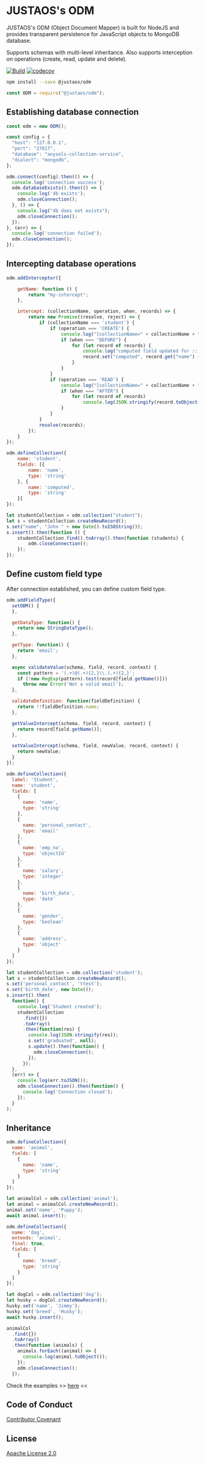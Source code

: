 # JUSTAOS's ODM
JUSTAOS's ODM (Object Document Mapper) is built for NodeJS and provides transparent persistence for JavaScript objects to MongoDB database.

Supports schemas with multi-level inheritance. Also supports interception on operations (create, read, update and delete).

[![Build](https://github.com/justaos/odm/workflows/Node%20Build%20CI/badge.svg)](https://github.com/justaos/odm/actions?workflow=Node+CI)
[![codecov](https://codecov.io/gh/justaos/odm/branch/master/graph/badge.svg?token=Asg89Tt3P1)](https://codecov.io/gh/justaos/odm)

```bash
npm install --save @justaos/odm
```

```js
const ODM = require("@justaos/odm");
```

## Establishing database connection
```js
const odm = new ODM();

const config = {
  "host": "127.0.0.1",
  "port": "27017",
  "database": "anysols-collection-service",
  "dialect": "mongodb",
};

odm.connect(config).then(() => {
  console.log('connection success');
  odm.databaseExists().then(() => {
    console.log('db exists');
    odm.closeConnection();
  }, () => {
    console.log("db does not exists");
    odm.closeConnection();
  });
}, (err) => {
  console.log('connection failed');
  odm.closeConnection();
});


```

## Intercepting database operations
```js
odm.addInterceptor({

    getName: function () {
        return "my-intercept";
    },

    intercept: (collectionName, operation, when, records) => {
        return new Promise((resolve, reject) => {
            if (collectionName === 'student') {
                if (operation === 'CREATE') {
                    console.log("[collectionName=" + collectionName + ", operation=" + operation + ", when=" + when + "]");
                    if (when === "BEFORE") {
                        for (let record of records) {
                            console.log("computed field updated for :: " + record.get('name'));
                            record.set("computed", record.get("name") + " +++ computed");
                        }
                    }
                }
                if (operation === 'READ') {
                    console.log("[collectionName=" + collectionName + ", operation=" + operation + ", when=" + when + "]");
                    if (when === "AFTER") {
                        for (let record of records)
                            console.log(JSON.stringify(record.toObject(), null, 4));
                    }
                }
            }
            resolve(records);
        });
    }
});

odm.defineCollection({
    name: 'student',
    fields: [{
        name: 'name',
        type: 'string'
    }, {
        name: 'computed',
        type: 'string'
    }]
});

let studentCollection = odm.collection("student");
let s = studentCollection.createNewRecord();
s.set("name", "John " + new Date().toISOString());
s.insert().then(function () {
    studentCollection.find().toArray().then(function (students) {
        odm.closeConnection();
    });
});

```

## Define custom field type
After connection established, you can define custom field type.
```js
odm.addFieldType({
  setODM() {
  },

  getDataType: function() {
    return new StringDataType();
  },

  getType: function() {
    return 'email';
  },

  async validateValue(schema, field, record, context) {
    const pattern = '(.+)@(.+){2,}\\.(.+){2,}';
    if (!new RegExp(pattern).test(record[field.getName()]))
      throw new Error('Not a valid email');
  },

  validateDefinition: function(fieldDefinition) {
    return !!fieldDefinition.name;
  },

  getValueIntercept(schema, field, record, context) {
    return record[field.getName()];
  },

  setValueIntercept(schema, field, newValue, record, context) {
    return newValue;
  }
});

odm.defineCollection({
  label: 'Student',
  name: 'student',
  fields: [
    {
      name: 'name',
      type: 'string'
    },
    {
      name: 'personal_contact',
      type: 'email'
    },
    {
      name: 'emp_no',
      type: 'objectId'
    },
    {
      name: 'salary',
      type: 'integer'
    },
    {
      name: 'birth_date',
      type: 'date'
    },
    {
      name: 'gender',
      type: 'boolean'
    },
    {
      name: 'address',
      type: 'object'
    }
  ]
});

let studentCollection = odm.collection('student');
let s = studentCollection.createNewRecord();
s.set('personal_contact', 'ttest');
s.set('birth_date', new Date());
s.insert().then(
  function() {
    console.log('Student created');
    studentCollection
      .find({})
      .toArray()
      .then(function(res) {
        console.log(JSON.stringify(res));
        s.set('graduated', null);
        s.update().then(function() {
          odm.closeConnection();
        });
      });
  },
  (err) => {
    console.log(err.toJSON());
    odm.closeConnection().then(function() {
      console.log('Connection closed');
    });
  }
);
```

## Inheritance
```js
odm.defineCollection({
  name: 'animal',
  fields: [
    {
      name: 'name',
      type: 'string'
    }
  ]
});

let animalCol = odm.collection('animal');
let animal = animalCol.createNewRecord();
animal.set('name', 'Puppy');
await animal.insert();

odm.defineCollection({
  name: 'dog',
  extends: 'animal',
  final: true,
  fields: [
    {
      name: 'breed',
      type: 'string'
    }
  ]
});

let dogCol = odm.collection('dog');
let husky = dogCol.createNewRecord();
husky.set('name', 'Jimmy');
husky.set('breed', 'Husky');
await husky.insert();

animalCol
  .find({})
  .toArray()
  .then(function (animals) {
    animals.forEach((animal) => {
      console.log(animal.toObject());
    });
    odm.closeConnection();
  });
```

Check the examples >> [here](./examples) <<

## Code of Conduct
[Contributor Covenant](/CODE_OF_CONDUCT.md)

## License
[Apache License 2.0](/LICENSE)
